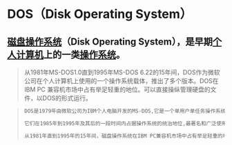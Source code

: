 # DOS（Disk Operating System）



## [磁盘操作系统](https://baike.baidu.com/item/磁盘操作系统/3793138?fromModule=lemma_inlink)（Disk Operating System），是早期[个人计算机](https://baike.baidu.com/item/个人计算机/3731770?fromModule=lemma_inlink)上的一类[操作系统](https://baike.baidu.com/item/操作系统/192?fromModule=lemma_inlink)。

> 从1981年MS-DOS1.0直到1995年MS-DOS 6.22的15年间，DOS作为微软公司在个人计算机上使用的一个操作系统载体，推出了多个版本。DOS在IBM PC 兼容机市场中占有举足轻重的地位。可以直接操纵管理硬盘的文件，以DOS的形式运行。



> ```	bash
>DOS是1979年由微软公司为IBM个人电脑开发的MS-DOS,它是一个单用户单任务操作系统。后来DOS的概念也包括了其它公司生产的与MS-DOS兼容的系统，如PC-DOS、DR-DOS, 以及一些其它相对不太出名的DOS兼容产品。
> 
>它们在1985年到1995年及其后的一段时间内占据操作系统的统治地位,最著名和广泛使用的DOS系统从1981年直到1995年的15年间微软在推出Windows 95之后，宣布MS-DOS不再单独发布新版本。不过FreeDOS等与MS-DOS兼容的DOS则在继续发展着。
> 
>从1981年直到1995年的15年间，磁盘操作系统在IBM PC兼容机市场中占有举足轻重的地位。而且，若是把部分以DOS为基础的Microsoft Windows版本，如Windows 95、Windows 98和Windows Me等都算进去的话，那么其商业寿命至少可以算到2000年。微软的所有后续版本中，磁盘操作系统仍然被保留着。
> ```


